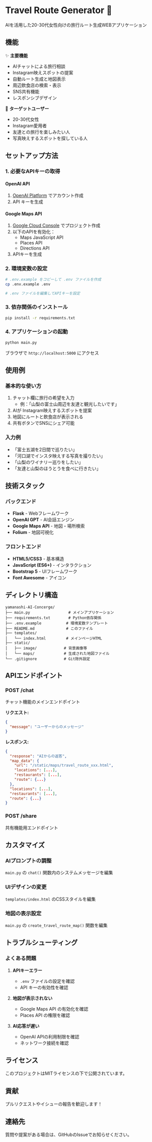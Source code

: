 # Travel Route Generator 🌟

AIを活用した20-30代女性向けの旅行ルート生成WEBアプリケーション

## 機能

✨ **主要機能**
- AIチャットによる旅行相談
- Instagram映えスポットの提案
- 自動ルート生成と地図表示
- 周辺飲食店の検索・表示
- SNS共有機能
- レスポンシブデザイン

🎯 **ターゲットユーザー**
- 20-30代女性
- Instagram愛用者
- 友達との旅行を楽しみたい人
- 写真映えするスポットを探している人

## セットアップ方法

### 1. 必要なAPIキーの取得

#### OpenAI API
1. [OpenAI Platform](https://platform.openai.com/) でアカウント作成
2. API キーを生成

#### Google Maps API
1. [Google Cloud Console](https://console.cloud.google.com/) でプロジェクト作成
2. 以下のAPIを有効化：
   - Maps JavaScript API
   - Places API
   - Directions API
3. APIキーを生成

### 2. 環境変数の設定

```bash
# .env.example をコピーして .env ファイルを作成
cp .env.example .env

# .env ファイルを編集してAPIキーを設定
```

### 3. 依存関係のインストール

```bash
pip install -r requirements.txt
```

### 4. アプリケーションの起動

```bash
python main.py
```

ブラウザで `http://localhost:5000` にアクセス

## 使用例

### 基本的な使い方
1. チャット欄に旅行の希望を入力
   - 例：「山梨の富士山周辺を友達と観光したいです」
2. AIが Instagram映えするスポットを提案
3. 地図にルートと飲食店が表示される
4. 共有ボタンでSNSにシェア可能

### 入力例
- 「富士五湖を2日間で巡りたい」
- 「河口湖でインスタ映えする写真を撮りたい」
- 「山梨のワイナリー巡りをしたい」
- 「友達と山梨のほうとうを食べに行きたい」

## 技術スタック

### バックエンド
- **Flask** - Webフレームワーク
- **OpenAI GPT** - AI会話エンジン
- **Google Maps API** - 地図・場所検索
- **Folium** - 地図可視化

### フロントエンド
- **HTML5/CSS3** - 基本構造
- **JavaScript (ES6+)** - インタラクション
- **Bootstrap 5** - UIフレームワーク
- **Font Awesome** - アイコン

## ディレクトリ構造

```
yamanashi-AI-Concerge/
├── main.py                 # メインアプリケーション
├── requirements.txt        # Python依存関係
├── .env.example           # 環境変数テンプレート
├── README.md              # このファイル
├── templates/
│   └── index.html         # メインページHTML
├── static/
│   ├── image/            # 背景画像等
│   └── maps/             # 生成された地図ファイル
└── .gitignore            # Git除外設定
```

## APIエンドポイント

### POST /chat
チャット機能のメインエンドポイント

**リクエスト:**
```json
{
  "message": "ユーザーからのメッセージ"
}
```

**レスポンス:**
```json
{
  "response": "AIからの返答",
  "map_data": {
    "url": "/static/maps/travel_route_xxx.html",
    "locations": [...],
    "restaurants": [...],
    "route": {...}
  },
  "locations": [...],
  "restaurants": [...],
  "route": {...}
}
```

### POST /share
共有機能用エンドポイント

## カスタマイズ

### AIプロンプトの調整
`main.py` の `chat()` 関数内のシステムメッセージを編集

### UIデザインの変更
`templates/index.html` のCSSスタイルを編集

### 地図の表示設定
`main.py` の `create_travel_route_map()` 関数を編集

## トラブルシューティング

### よくある問題

1. **APIキーエラー**
   - `.env` ファイルの設定を確認
   - API キーの有効性を確認

2. **地図が表示されない**
   - Google Maps API の有効化を確認
   - Places API の権限を確認

3. **AI応答が遅い**
   - OpenAI APIの利用制限を確認
   - ネットワーク接続を確認

## ライセンス

このプロジェクトはMITライセンスの下で公開されています。

## 貢献

プルリクエストやイシューの報告を歓迎します！

## 連絡先

質問や提案がある場合は、GitHubのIssueでお知らせください。
